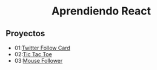 <h1 align="center">Aprendiendo React</h1>

<h2>Proyectos</h2>

<ul>
    <li>01:<a href="https://github.com/LeonelHolguin/aprendiendo-react/tree/main/Proyectos/01-twitter-follow-card">Twitter Follow Card</a></li>
    <li>02:<a href="https://github.com/LeonelHolguin/aprendiendo-react/tree/main/Proyectos/01-twitter-follow-card">Tic Tac Toe</a></li>
    <li>03:<a href="https://github.com/LeonelHolguin/aprendiendo-react/tree/main/Proyectos/03-mouse-follower">Mouse Follower</a></li>
</ul>